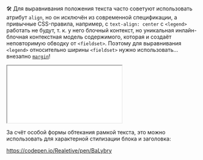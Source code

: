 🛠 Для выравнивания положения текста часто советуют использовать атрибут `align`, но он исключён из современной спецификации, а привычные CSS-правила, например, с `text-align: center` с `<legend>` работать не будут, т. к. у него блочный контекст, но уникальная инлайн-блочная контекстная модель содержимого, которая и создаёт неповторимую обводку от `<fieldset>`. Поэтому для выравнивания `<legend>` относительно ширины `<fieldset>` нужно использовать… внезапно [`margin`](/css/margin)!

<iframe title="Название — <legend> — Дока" src="../demos/Realetive-PobGyGb/"></iframe>

За счёт особой формы обтекания рамкой текста, это можно использовать для характерной стилизации блока и заголовка:

https://codepen.io/Realetive/pen/BaLybry
